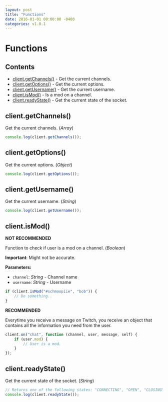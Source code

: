 ```yaml
---
layout: post
title: "Functions"
date: 2016-01-01 00:00:00 -0400
categories: v1.0.1
---
```

# Functions

## Contents

- [client.getChannels()](#clientgetchannels) - Get the current channels.
- [client.getOptions()](#clientgetoptions) - Get the current options.
- [client.getUsername()](#clientgetusername) - Get the current username.
- [client.isMod()](#clientismod) - Is a mod on a channel.
- [client.readyState()](#clientreadystate) - Get the current state of the socket.

## client.getChannels()

Get the current channels. (_Array_)

~~~ javascript
console.log(client.getChannels());
~~~

## client.getOptions()

Get the current options. (_Object_)

~~~ javascript
console.log(client.getOptions());
~~~

## client.getUsername()

Get the current username. (_String_)

~~~ javascript
console.log(client.getUsername());
~~~

## client.isMod()

**NOT RECOMMENDED**

Function to check if user is a mod on a channel. (_Boolean_)

**Important**: Might not be accurate.

**Parameters:**

- ``channel``: _String_ - Channel name
- ``username``: _String_ - Username

~~~ javascript
if (client.isMod("#schmoopiie", "bob")) {
    // Do something..
}
~~~

**RECOMMENDED**

Everytime you receive a message on Twitch, you receive an object that contains all the information you need from the user.

~~~ javascript
client.on("chat", function (channel, user, message, self) {
    if (user.mod) {
        // User is a mod.
    }
});
~~~

## client.readyState()

Get the current state of the socket. (_String_)

~~~ javascript
// Returns one of the following states: "CONNECTING", "OPEN", "CLOSING" or "CLOSED".
console.log(client.readyState());
~~~

